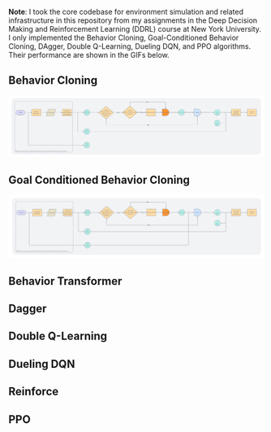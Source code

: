 **Note**: I took the core codebase for environment simulation and related infrastructure in this repository from my assignments in the Deep Decision Making and Reinforcement Learning (DDRL) course at New York University. I only implemented the Behavior Cloning, Goal-Conditioned Behavior Cloning, DAgger, Double Q-Learning, Dueling DQN, and PPO algorithms. Their performance are shown in the GIFs below.

## Behavior Cloning 

![Behavior Cloning](figures/behavior-cloning.png)

## Goal Conditioned Behavior Cloning

![Goal-Conditioned Behavior Cloning](figures/goal-conditioned-behavior-cloning.png)

## Behavior Transformer 

## Dagger

## Double Q-Learning 

## Dueling DQN 

## Reinforce 

## PPO 



